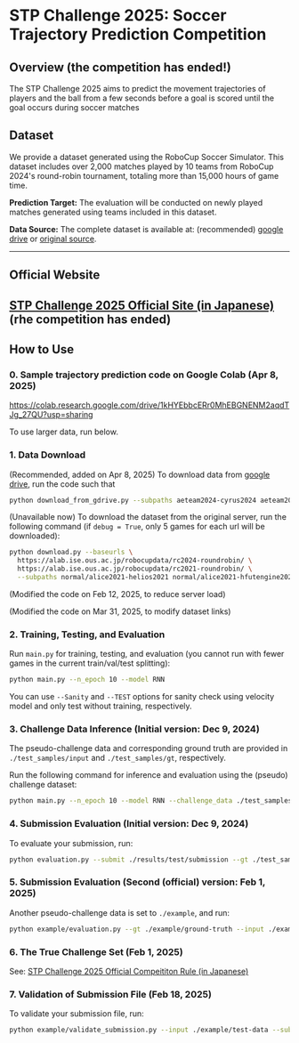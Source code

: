 # STP Challenge 2025: Soccer Trajectory Prediction Competition 

## Overview (the competition has ended!) 
The STP Challenge 2025 aims to predict the movement trajectories of players and the ball from a few seconds before a goal is scored until the goal occurs during soccer matches

## Dataset  
We provide a dataset generated using the RoboCup Soccer Simulator. This dataset includes over 2,000 matches played by 10 teams from RoboCup 2024's round-robin tournament, totaling more than 15,000 hours of game time.  

**Prediction Target:** The evaluation will be conducted on newly played matches generated using teams included in this dataset.

**Data Source:** The complete dataset is available at: (recommended) [google drive](https://drive.google.com/drive/folders/1hiXe4Vyj79FQS8tS_fCvnhaYBM7ezEzy?usp=sharing) or [original source](https://github.com/hidehisaakiyama/RoboCup2D-data/).

---

## Official Website  
[STP Challenge 2025 Official Site (in Japanese)](https://sites.google.com/view/stp-challenge/)
(rhe competition has ended)
---

## How to Use 

### 0. Sample trajectory prediction code on Google Colab (Apr 8, 2025)

https://colab.research.google.com/drive/1kHYEbbcERr0MhEBGNENM2aqdTJg_27QU?usp=sharing

To use larger data, run below. 

### 1. Data Download  

(Recommended, added on Apr 8, 2025) To download data from [google drive](https://drive.google.com/drive/folders/1hiXe4Vyj79FQS8tS_fCvnhaYBM7ezEzy?usp=sharing), run the code such that
```bash
python download_from_gdrive.py --subpaths aeteam2024-cyrus2024 aeteam2024-fra2024
```

(Unavailable now)
To download the dataset from the original server, run the following command (if `debug = True`, only 5 games for each url will be downloaded):  
```bash
python download.py --baseurls \
  https://alab.ise.ous.ac.jp/robocupdata/rc2024-roundrobin/ \
  https://alab.ise.ous.ac.jp/robocupdata/rc2021-roundrobin/ \
  --subpaths normal/alice2021-helios2021 normal/alice2021-hfutengine2021
```
(Modified the code on Feb 12, 2025, to reduce server load)

(Modified the code on Mar 31, 2025, to modify dataset links)

### 2. Training, Testing, and Evaluation
Run `main.py` for training, testing, and evaluation (you cannot run with fewer games in the current train/val/test splitting):

```bash
python main.py --n_epoch 10 --model RNN
```

You can use `--Sanity` and `--TEST` options for sanity check using velocity model and only test without training, respectively.

### 3. Challenge Data Inference (Initial version: Dec 9, 2024)
The pseudo-challenge data and corresponding ground truth are provided in `./test_samples/input` and `./test_samples/gt`, respectively.

Run the following command for inference and evaluation using the (pseudo) challenge dataset:

```bash
python main.py --n_epoch 10 --model RNN --challenge_data ./test_samples/input
```

### 4. Submission Evaluation (Initial version: Dec 9, 2024)
To evaluate your submission, run:

```bash
python evaluation.py --submit ./results/test/submission --gt ./test_samples/gt --input ./test_samples/input
```

### 5. Submission Evaluation (Second (official) version: Feb 1, 2025)
Another pseudo-challenge data is set to `./example`, and run:

```bash
python example/evaluation.py --gt ./example/ground-truth --input ./example/test-data --submit ./example/submission
```

### 6. The True Challenge Set (Feb 1, 2025)
See: 
[STP Challenge 2025 Official Compeititon Rule (in Japanese)](https://sites.google.com/view/stp-challenge/%E7%AB%B6%E6%8A%80%E3%83%AB%E3%83%BC%E3%83%AB)

### 7. Validation of Submission File (Feb 18, 2025)
To validate your submission file, run:

```bash
python example/validate_submission.py --input ./example/test-data --submit ./example/submission
```

